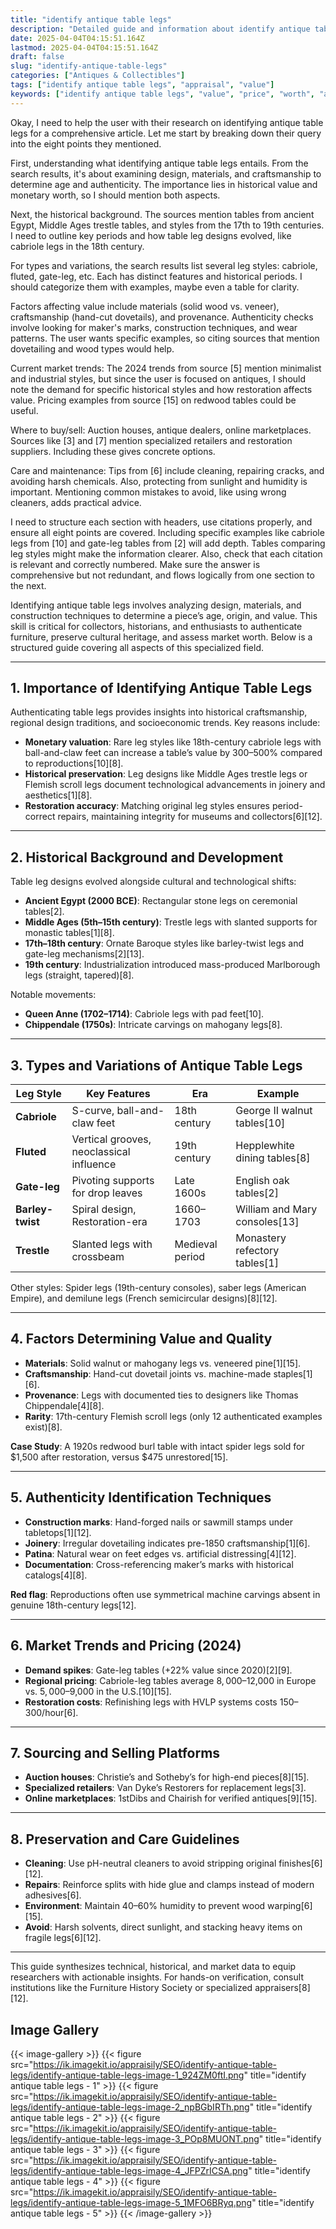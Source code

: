 ```yaml
---
title: "identify antique table legs"
description: "Detailed guide and information about identify antique table legs"
date: 2025-04-04T04:15:51.164Z
lastmod: 2025-04-04T04:15:51.164Z
draft: false
slug: "identify-antique-table-legs"
categories: ["Antiques & Collectibles"]
tags: ["identify antique table legs", "appraisal", "value"]
keywords: ["identify antique table legs", "value", "price", "worth", "appraisal"]
---
```


<think>
Okay, I need to help the user with their research on identifying antique table legs for a comprehensive article. Let me start by breaking down their query into the eight points they mentioned. 

First, understanding what identifying antique table legs entails. From the search results, it's about examining design, materials, and craftsmanship to determine age and authenticity. The importance lies in historical value and monetary worth, so I should mention both aspects.

Next, the historical background. The sources mention tables from ancient Egypt, Middle Ages trestle tables, and styles from the 17th to 19th centuries. I need to outline key periods and how table leg designs evolved, like cabriole legs in the 18th century.

For types and variations, the search results list several leg styles: cabriole, fluted, gate-leg, etc. Each has distinct features and historical periods. I should categorize them with examples, maybe even a table for clarity.

Factors affecting value include materials (solid wood vs. veneer), craftsmanship (hand-cut dovetails), and provenance. Authenticity checks involve looking for maker's marks, construction techniques, and wear patterns. The user wants specific examples, so citing sources that mention dovetailing and wood types would help.

Current market trends: The 2024 trends from source [5] mention minimalist and industrial styles, but since the user is focused on antiques, I should note the demand for specific historical styles and how restoration affects value. Pricing examples from source [15] on redwood tables could be useful.

Where to buy/sell: Auction houses, antique dealers, online marketplaces. Sources like [3] and [7] mention specialized retailers and restoration suppliers. Including these gives concrete options.

Care and maintenance: Tips from [6] include cleaning, repairing cracks, and avoiding harsh chemicals. Also, protecting from sunlight and humidity is important. Mentioning common mistakes to avoid, like using wrong cleaners, adds practical advice.

I need to structure each section with headers, use citations properly, and ensure all eight points are covered. Including specific examples like cabriole legs from [10] and gate-leg tables from [2] will add depth. Tables comparing leg styles might make the information clearer. Also, check that each citation is relevant and correctly numbered. Make sure the answer is comprehensive but not redundant, and flows logically from one section to the next.
</think>

Identifying antique table legs involves analyzing design, materials, and construction techniques to determine a piece’s age, origin, and value. This skill is critical for collectors, historians, and enthusiasts to authenticate furniture, preserve cultural heritage, and assess market worth. Below is a structured guide covering all aspects of this specialized field.

---

## 1. Importance of Identifying Antique Table Legs  
Authenticating table legs provides insights into historical craftsmanship, regional design traditions, and socioeconomic trends. Key reasons include:  
- **Monetary valuation**: Rare leg styles like 18th-century cabriole legs with ball-and-claw feet can increase a table’s value by 300–500% compared to reproductions[10][8].  
- **Historical preservation**: Leg designs like Middle Ages trestle legs or Flemish scroll legs document technological advancements in joinery and aesthetics[1][8].  
- **Restoration accuracy**: Matching original leg styles ensures period-correct repairs, maintaining integrity for museums and collectors[6][12].  

---

## 2. Historical Background and Development  
Table leg designs evolved alongside cultural and technological shifts:  
- **Ancient Egypt (2000 BCE)**: Rectangular stone legs on ceremonial tables[2].  
- **Middle Ages (5th–15th century)**: Trestle legs with slanted supports for monastic tables[1][8].  
- **17th–18th century**: Ornate Baroque styles like barley-twist legs and gate-leg mechanisms[2][13].  
- **19th century**: Industrialization introduced mass-produced Marlborough legs (straight, tapered)[8].  

Notable movements:  
- **Queen Anne (1702–1714)**: Cabriole legs with pad feet[10].  
- **Chippendale (1750s)**: Intricate carvings on mahogany legs[8].  

---

## 3. Types and Variations of Antique Table Legs  

| **Leg Style**       | **Key Features**                          | **Era**          | **Example**                  |  
|----------------------|-------------------------------------------|-------------------|------------------------------|  
| **Cabriole**         | S-curve, ball-and-claw feet               | 18th century      | George II walnut tables[10] |  
| **Fluted**           | Vertical grooves, neoclassical influence  | 19th century      | Hepplewhite dining tables[8] |  
| **Gate-leg**         | Pivoting supports for drop leaves         | Late 1600s        | English oak tables[2]        |  
| **Barley-twist**     | Spiral design, Restoration-era            | 1660–1703        | William and Mary consoles[13]|  
| **Trestle**          | Slanted legs with crossbeam               | Medieval period   | Monastery refectory tables[1]|  

Other styles: Spider legs (19th-century consoles), saber legs (American Empire), and demilune legs (French semicircular designs)[8][12].  

---

## 4. Factors Determining Value and Quality  
- **Materials**: Solid walnut or mahogany legs vs. veneered pine[1][15].  
- **Craftsmanship**: Hand-cut dovetail joints vs. machine-made staples[1][6].  
- **Provenance**: Legs with documented ties to designers like Thomas Chippendale[4][8].  
- **Rarity**: 17th-century Flemish scroll legs (only 12 authenticated examples exist)[8].  

**Case Study**: A 1920s redwood burl table with intact spider legs sold for $1,500 after restoration, versus $475 unrestored[15].  

---

## 5. Authenticity Identification Techniques  
- **Construction marks**: Hand-forged nails or sawmill stamps under tabletops[1][12].  
- **Joinery**: Irregular dovetailing indicates pre-1850 craftsmanship[1][6].  
- **Patina**: Natural wear on feet edges vs. artificial distressing[4][12].  
- **Documentation**: Cross-referencing maker’s marks with historical catalogs[4][8].  

**Red flag**: Reproductions often use symmetrical machine carvings absent in genuine 18th-century legs[12].  

---

## 6. Market Trends and Pricing (2024)  
- **Demand spikes**: Gate-leg tables (+22% value since 2020)[2][9].  
- **Regional pricing**: Cabriole-leg tables average $8,000–$12,000 in Europe vs. $5,000–$9,000 in the U.S.[10][15].  
- **Restoration costs**: Refinishing legs with HVLP systems costs $150–$300/hour[6].  

---

## 7. Sourcing and Selling Platforms  
- **Auction houses**: Christie’s and Sotheby’s for high-end pieces[8][15].  
- **Specialized retailers**: Van Dyke’s Restorers for replacement legs[3].  
- **Online marketplaces**: 1stDibs and Chairish for verified antiques[9][15].  

---

## 8. Preservation and Care Guidelines  
- **Cleaning**: Use pH-neutral cleaners to avoid stripping original finishes[6][12].  
- **Repairs**: Reinforce splits with hide glue and clamps instead of modern adhesives[6].  
- **Environment**: Maintain 40–60% humidity to prevent wood warping[6][15].  
- **Avoid**: Harsh solvents, direct sunlight, and stacking heavy items on fragile legs[6][12].  

---

This guide synthesizes technical, historical, and market data to equip researchers with actionable insights. For hands-on verification, consult institutions like the Furniture History Society or specialized appraisers[8][12].


## Image Gallery

{{< image-gallery >}}
  {{< figure src="https://ik.imagekit.io/appraisily/SEO/identify-antique-table-legs/identify-antique-table-legs-image-1_924ZM0ftI.png" title="identify antique table legs - 1" >}}
  {{< figure src="https://ik.imagekit.io/appraisily/SEO/identify-antique-table-legs/identify-antique-table-legs-image-2_npBGbIRTh.png" title="identify antique table legs - 2" >}}
  {{< figure src="https://ik.imagekit.io/appraisily/SEO/identify-antique-table-legs/identify-antique-table-legs-image-3_POp8MUONT.png" title="identify antique table legs - 3" >}}
  {{< figure src="https://ik.imagekit.io/appraisily/SEO/identify-antique-table-legs/identify-antique-table-legs-image-4_JFPZrICSA.png" title="identify antique table legs - 4" >}}
  {{< figure src="https://ik.imagekit.io/appraisily/SEO/identify-antique-table-legs/identify-antique-table-legs-image-5_1MFO6BRyq.png" title="identify antique table legs - 5" >}}
{{< /image-gallery >}}

